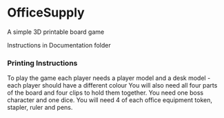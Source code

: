 # OfficeSupply
A simple 3D printable board game

Instructions in Documentation folder

### Printing Instructions
To play the game each player needs a player model and a desk model - each player should have a different colour
You will also need all four parts of the board and four clips to hold them together.
You need one boss character and one dice.
You will need 4 of each office equipment token, stapler, ruler and pens.
